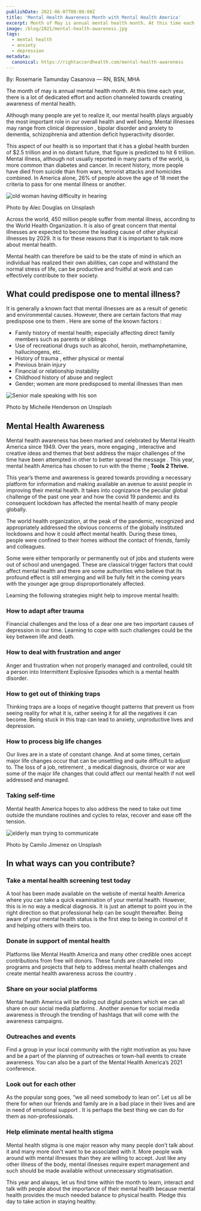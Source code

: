 ```yaml
---
publishDate: 2021-06-07T00:00:00Z
title: 'Mental Health Awareness Month with Mental Health America'
excerpt: Month of May is annual mental health month. At this time each year, there is a lot of dedicated effort and action channeled towards creating awareness of mental health.
image: /blog/2021/mental-health-awareness.jpg
tags:
  - mental health
  - anxiety
  - depression
metadata:
  canonical: https://rightaccordhealth.com/mental-health-awareness
---
```



By: Rosemarie Tamunday Casanova — RN, BSN, MHA


The month of may is annual mental health month. At this time each year, there is a lot of dedicated effort and action channeled towards creating awareness of mental health.

Although many people are yet to realize it, our mental health plays arguably the most important role in our overall health and well being. Mental illnesses may range from clinical depression , bipolar disorder and anxiety to dementia, schizophrenia and attention deficit hyperactivity disorder.

This aspect of our health is so important that it has a global health burden of $2.5 trillion and in no distant future, that figure is predicted to hit 6 trillion. Mental illness, although not usually reported in many parts of the world, is more common than diabetes and cancer. In recent history, more people have died from suicide than from wars, terrorist attacks and homicides combined. In America alone, 26% of people above the age of 18 meet the criteria to pass for one mental illness or another.

![old woman having difficulty in hearing](/blog/2021/alec-douglas-iuC9fvq63J8-unsplash.jpg)

Photo by Alec Douglas on Unsplash

Across the world, 450 million people suffer from mental illness, according to the World Health Organization. It is also of great concern that mental illnesses are expected to become the leading cause of other physical illnesses by 2029. It is for these reasons that it is important to talk more about mental health.

Mental health can therefore be said to be the state of mind in which an individual has realized their own abilities, can cope and withstand the normal stress of life, can be productive and fruitful at work and can effectively contribute to their society.

What could predispose one to mental illness?
--------------------------------------------

It is generally a known fact that mental illnesses are as a result of genetic and environmental causes. However, there are certain factors that may predispose one to them . Here are some of the known factors :

*   Family history of mental health; especially affecting direct family members such as parents or siblings
*   Use of recreational drugs such as alcohol, heroin, methamphetamine, hallucinogens, etc.
*   History of trauma , either physical or mental
*   Previous brain injury
*   Financial or relationship instability
*   Childhood history of abuse and neglect
*   Gender; women are more predisposed to mental illnesses than men

![Senior male speaking with his son](/blog/2021/micheile-henderson-8tf3e8LaSX0-unsplash.jpg)

Photo by Micheile Henderson on Unsplash

Mental Health Awareness
-----------------------

Mental health awareness has been marked and celebrated by Mental Health America since 1949. Over the years, more engaging , interactive and creative ideas and themes that best address the major challenges of the time have been attempted in other to better spread the message . This year, mental health America has chosen to run with the theme ; **Tools 2 Thrive.**

This year’s theme and awareness is geared towards providing a necessary platform for information and making available an avenue to assist people in improving their mental health. It takes into cognizance the peculiar global challenge of the past one year and how the covid 19 pandemic and its consequent lockdown has affected the mental health of many people globally.

The world health organization, at the peak of the pandemic, recognized and appropriately addressed the obvious concerns of the globally instituted lockdowns and how it could affect mental health. During these times, people were confined to their homes without the contact of friends, family and colleagues.

Some were either temporarily or permanently out of jobs and students were out of school and unengaged. These are classical trigger factors that could affect mental health and there are some authorities who believe that its profound effect is still emerging and will be fully felt in the coming years with the younger age group disproportionately affected.

Learning the following strategies might help to improve mental health:

### How to adapt after trauma

Financial challenges and the loss of a dear one are two important causes of depression in our time. Learning to cope with such challenges could be the key between life and death.

### How to deal with frustration and anger

Anger and frustration when not properly managed and controlled, could tilt a person into Intermittent Explosive Episodes which is a mental health disorder.

### How to get out of thinking traps

Thinking traps are a loops of negative thought patterns that prevent us from seeing reality for what it is, rather seeing it for all the negatives it can become. Being stuck in this trap can lead to anxiety, unproductive lives and depression.

### How to process big life changes

Our lives are in a state of constant change. And at some times, certain major life changes occur that can be unsettling and quite difficult to adjust to. The loss of a job, retirement , a medical diagnosis, divorce or war are some of the major life changes that could affect our mental health if not well addressed and managed.

### Taking self-time

Mental health America hopes to also address the need to take out time outside the mundane routines and cycles to relax, recover and ease off the tension.

![elderly man trying to communicate](/blog/2021/camilo-jimenez-mvbKbOFLBg4-unsplash.jpg)

Photo by Camilo Jimenez on Unsplash

In what ways can you contribute?
--------------------------------

### Take a mental health screening test today

A tool has been made available on the website of mental health America where you can take a quick examination of your mental health. However, this is in no way a medical diagnosis. It is just an attempt to point you in the right direction so that professional help can be sought thereafter. Being aware of your mental health status is the first step to being in control of it and helping others with theirs too.

### Donate in support of mental health

Platforms like Mental Health America and many other credible ones accept contributions from free will donors. These funds are channeled into programs and projects that help to address mental health challenges and create mental health awareness across the country .

### Share on your social platforms

Mental health America will be doling out digital posters which we can all share on our social media platforms . Another avenue for social media awareness is through the trending of hashtags that will come with the awareness campaigns.

### Outreaches and events

Find a group in your local community with the right motivation as you have and be a part of the planning of outreaches or town-hall events to create awareness. You can also be a part of the Mental Health America’s 2021 conference.

### Look out for each other

As the popular song goes, “we all need somebody to lean on”. Let us all be there for when our friends and family are in a bad place in their lives and are in need of emotional support . It is perhaps the best thing we can do for them as non-professionals.

### Help eliminate mental health stigma

Mental health stigma is one major reason why many people don’t talk about it and many more don’t want to be associated with it. More people walk around with mental illnesses than they are willing to accept. Just like any other illness of the body, mental illnesses require expert management and such should be made available without unnecessary stigmatisation.

This year and always, let us find time within the month to learn, interact and talk with people about the importance of their mental health because mental health provides the much needed balance to physical health. Pledge this day to take action in staying healthy.